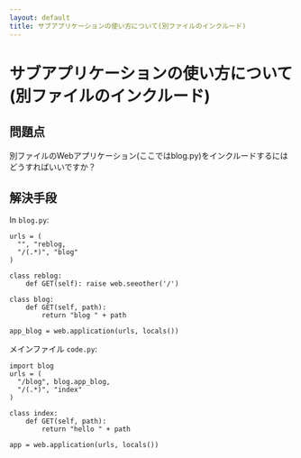 ```yaml
---
layout: default
title: サブアプリケーションの使い方について(別ファイルのインクルード)
---
```


# サブアプリケーションの使い方について(別ファイルのインクルード)

## 問題点

別ファイルのWebアプリケーション(ここではblog.py)をインクルードするにはどうすればいいですか？


## 解決手段

In `blog.py`:

    urls = (
      "", "reblog,
      "/(.*)", "blog"
    )

    class reblog:
        def GET(self): raise web.seeother('/')

    class blog:
        def GET(self, path):
            return "blog " + path

    app_blog = web.application(urls, locals())

メインファイル `code.py`:

    import blog
    urls = (
      "/blog", blog.app_blog,
      "/(.*)", "index"
    )
    
    class index:
        def GET(self, path):
            return "hello " + path
    
    app = web.application(urls, locals())